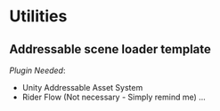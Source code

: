 # Utilities 

## Addressable scene loader template
*Plugin Needed*:
  + Unity Addressable Asset System
  + Rider Flow (Not necessary - Simply remind me)
  ...
